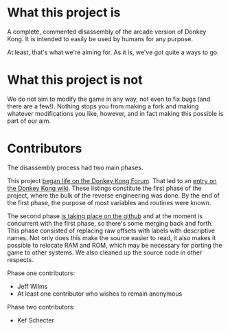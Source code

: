 # What this project is
A complete, commented disassembly of the arcade version of Donkey Kong. It is intended to easily be used by humans for any purpose.

At least, that's what we're aiming for. As it is, we've got quite a ways to go.


# What this project is not
We do not aim to modify the game in any way, not even to fix bugs (and there are a few!). Nothing stops you from making a fork and making whatever modifications you like, however, and in fact making this possible is part of our aim.


# Contributors
The disassembly process had two main phases.

This project [began life on the Donkey Kong Forum](http://donkeykongforum.com/index.php?topic=383.0). That led to an [entry on the Donkey Kong wiki](http://wiki.donkeykonggenius.com/Donkey_Kong_Code). These listings constitute the first phase of the project, where the bulk of the reverse engineering was done. By the end of the first phase, the purpose of most variables and routines were known.

The second phase [is taking place on the github](http://www.github.com/furrykef/dkdasm) and at the moment is concurrent with the first phase, so there's some merging back and forth. This phase consisted of replacing raw offsets with labels with descriptive names. Not only does this make the source easier to read, it also makes it possible to relocate RAM and ROM, which may be necessary for porting the game to other systems. We also cleaned up the source code in other respects.

Phase one contributors:
* Jeff Wilms
* At least one contributor who wishes to remain anonymous

Phase two contributors:
* Kef Schecter
